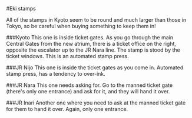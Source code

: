 #Eki stamps

All of the stamps in Kyoto seem to be round and much larger than those in Tokyo, so be careful when buying something to keep them in!

###Kyoto
This one is inside ticket gates. As you go through the main Central Gates from the new atrium, there is a ticket office on the right, opposite the escalator up to the JR Nara line. The stamp is stood by the ticket windows. This is an automated stamp press.

###JR Nijo
This one is inside the ticket gates as you come in. Automated stamp press, has a tendency to over-ink.

###JR Nara
This one needs asking for. Go to the manned ticket gate (there's only one entrance) and ask for it, and they will hand it over.

###JR Inari
Another one where you need to ask at the manned ticket gate for them to hand it over. Again, only one entrance.
